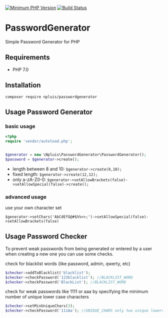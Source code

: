 [![Minimum PHP Version](https://img.shields.io/badge/php-%3E%3D%207.0-brightgreen.svg)](https://php.net/)
[![Build Status](https://travis-ci.org/npluis/PasswordGenerator.svg?branch=master)](https://travis-ci.org/npluis/PasswordGenerator)


# PasswordGenerator
Simple Password Generator for PHP

Requirements
---------------
* PHP 7.0

Installation
---------------
`composer require npluis/passwordgenerator`

Usage Password Generator
---------------

### basic usage

```php
<?php
require 'vendor/autoload.php';


$generator = new \Npluis\PasswordGenerator\PasswordGenerator();
$password = $generator->create();
```

* length between 8 and 10: 
`$generator->create(8,10);`
* fixed length: 
`$generator->create(12,12);`
* only a-zA-Z0-0:
`$generator->setAllowBrackets(false)->setAllowSpecial(false)->create();`


### advanced usage
use your own character set

`$generator->setChars('AbCdEfG@#$%%<>;')->setAllowSpecial(false)->setAllowBrackets(false)`

Usage Password Checker
---------------
To prevent weak passwords from being generated or entered by a user when creating a new one you can use some checks. 

check for blacklist words (like password, admin, qwerty, etc)
```php
$checker->addToBlacklist('blacklist');
$checker->checkPassword('123blacklist'); //BLACKLIST_WORD
$checker->checkPassword('BlackList'); //BLACKLIST_WORD
```

check for weak passwords like 1111 or aaa by specifying the minimum number of unique lower case characters
```php
$checker->setMinUniqueChars(3);
$checker->checkPassword('111Aa'); //UNIQUE_CHARS only two unique lowercase chars a and 1 